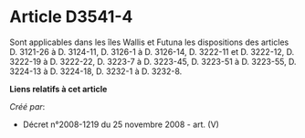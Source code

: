 # Article D3541-4

Sont applicables dans les îles Wallis et Futuna les dispositions des articles D. 3121-26 à D. 3124-11, D. 3126-1 à D.
3126-14, D. 3222-11 et D. 3222-12, D. 3222-19 à D. 3222-22, D. 3223-7 à D. 3223-45, D. 3223-51 à D. 3223-55, D. 3224-13 à D.
3224-18, D. 3232-1 à D. 3232-8.

**Liens relatifs à cet article**

_Créé par_:

  - Décret n°2008-1219 du 25 novembre 2008 - art. (V)
